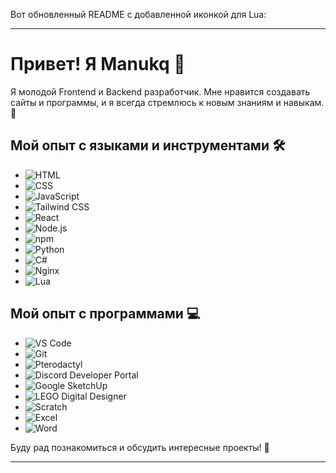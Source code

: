 Вот обновленный README с добавленной иконкой для Lua:

---

# Привет! Я Manukq 👋

Я молодой Frontend и Backend разработчик. Мне нравится создавать сайты и программы, и я всегда стремлюсь к новым знаниям и навыкам. 🌟

## Мой опыт с языками и инструментами 🛠️

- ![HTML](https://img.shields.io/badge/HTML-E34F26?style=for-the-badge&logo=html5&logoColor=white)
- ![CSS](https://img.shields.io/badge/CSS-1572B6?style=for-the-badge&logo=css3&logoColor=white)
- ![JavaScript](https://img.shields.io/badge/JavaScript-F7DF1E?style=for-the-badge&logo=javascript&logoColor=black)
- ![Tailwind CSS](https://img.shields.io/badge/Tailwind%20CSS-38B2AC?style=for-the-badge&logo=tailwind-css&logoColor=white)
- ![React](https://img.shields.io/badge/React-61DAFB?style=for-the-badge&logo=react&logoColor=black)
- ![Node.js](https://img.shields.io/badge/Node.js-8CC84B?style=for-the-badge&logo=node.js&logoColor=white)
- ![npm](https://img.shields.io/badge/npm-CB3837?style=for-the-badge&logo=npm&logoColor=white)
- ![Python](https://img.shields.io/badge/Python-306998?style=for-the-badge&logo=python&logoColor=white)
- ![C#](https://img.shields.io/badge/C%23-239120?style=for-the-badge&logo=csharp&logoColor=white)
- ![Nginx](https://img.shields.io/badge/Nginx-009639?style=for-the-badge&logo=nginx&logoColor=white)
- ![Lua](https://img.shields.io/badge/Lua-2C2D72?style=for-the-badge&logo=lua&logoColor=white)

## Мой опыт с программами 💻

- ![VS Code](https://img.shields.io/badge/VS%20Code-007ACC?style=for-the-badge&logo=visual-studio-code&logoColor=white)
- ![Git](https://img.shields.io/badge/Git-F05032?style=for-the-badge&logo=git&logoColor=white)
- ![Pterodactyl](https://img.shields.io/badge/Pterodactyl-8A6DFF?style=for-the-badge&logo=pterodactyl&logoColor=white)
- ![Discord Developer Portal](https://img.shields.io/badge/Discord%20Developer%20Portal-7289DA?style=for-the-badge&logo=discord&logoColor=white)
- ![Google SketchUp](https://img.shields.io/badge/Google%20SketchUp-6C9ACC?style=for-the-badge&logo=google&logoColor=white)
- ![LEGO Digital Designer](https://img.shields.io/badge/LEGO%20Digital%20Designer-F8C300?style=for-the-badge&logo=lego&logoColor=white)
- ![Scratch](https://img.shields.io/badge/Scratch-4A97B9?style=for-the-badge&logo=scratch&logoColor=white)
- ![Excel](https://img.shields.io/badge/Excel-217346?style=for-the-badge&logo=microsoft-excel&logoColor=white)
- ![Word](https://img.shields.io/badge/Word-2B579A?style=for-the-badge&logo=microsoft-word&logoColor=white)

Буду рад познакомиться и обсудить интересные проекты! 🤝

---
